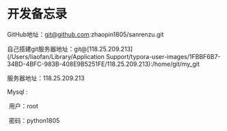 # 开发备忘录

GitHub地址：git@github.com:zhaopin1805/sanrenzu.git

自己搭建git服务器地址：git@[118.25.209.213](/Users/liaofan/Library/Application Support/typora-user-images/1FBBF6B7-34BD-4BFC-983B-408E9B5251FE/118.25.209.213):/home/git/my_git

服务器地址：118.25.209.213

Mysql : 

​	用户：root  

​	密码：python1805

